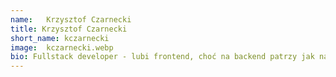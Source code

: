 ```yaml
---
name:   Krzysztof Czarnecki
title: Krzysztof Czarnecki
short_name: kczarnecki
image:  kczarnecki.webp
bio: Fullstack developer - lubi frontend, choć na backend patrzy jak na swoją pierwszą miłość. Prywatnie fan motoryzacji i książek psychologicznych, gadżeciarz.
---
```

